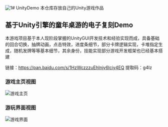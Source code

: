 ![1](https://github.com/w159014462z/UnityDemo/assets/75423856/b6297fea-4410-4349-8d32-44396b6c96f2)# UnityDemo
本仓库存放自己的Unity游戏作品

## 基于Unity引擎的童年桌游的电子复刻Demo
本游戏项目基于本人现阶段掌握的UnityGUI开发技术和经验实现而成，具备基础的回合切换，抽牌动画，点击特效，进度条细节，部分卡牌逻辑实现，卡堆指定生成，随机发牌等等基本细节，其余身份，技能实现部分游戏开发框架也已经基本搭建

链接：https://pan.baidu.com/s/1HzWczzzuEhlnjy6lciy4EQ 
提取码：g4lz
### 游戏主页视图 
![游戏主页](https://github.com/w159014462z/UnityDemo/assets/75423856/c276b515-3a8d-4432-b448-c06a01859ad2)

### 游玩界面视图
![游戏界面](https://github.com/w159014462z/UnityDemo/assets/75423856/dbc66570-3dcd-41cf-8118-6ff9f828421a)

